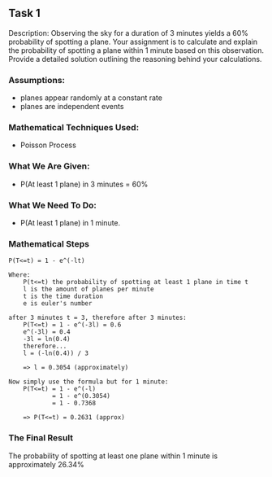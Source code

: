 ## Task 1
Description: Observing the sky for a duration of 3 minutes yields a 60% probability of spotting a plane. Your assignment is to calculate and explain the probability of spotting a plane within 1 minute based on this observation. Provide a detailed solution outlining the reasoning behind your calculations.

### Assumptions:
- planes appear randomly at a constant rate
- planes are independent events

### Mathematical Techniques Used:
- Poisson Process

### What We Are Given:
- P(At least 1 plane) in 3 minutes = 60%

### What We Need To Do:
- P(At least 1 plane) in 1 minute.

### Mathematical Steps
```plaintext
P(T<=t) = 1 - e^(-lt)

Where: 
    P(t<=t) the probability of spotting at least 1 plane in time t
    l is the amount of planes per minute
    t is the time duration
    e is euler's number

after 3 minutes t = 3, therefore after 3 minutes:
    P(T<=t) = 1 - e^(-3l) = 0.6
    e^(-3l) = 0.4
    -3l = ln(0.4)
    therefore...
    l = (-ln(0.4)) / 3

    => l = 0.3054 (approximately)

Now simply use the formula but for 1 minute:
    P(T<=t) = 1 - e^(-l)
            = 1 - e^(0.3054)
            = 1 - 0.7368

    => P(T<=t) = 0.2631 (approx)
```
### The Final Result

The probability of spotting at least one plane within 1 minute is approximately 26.34%
